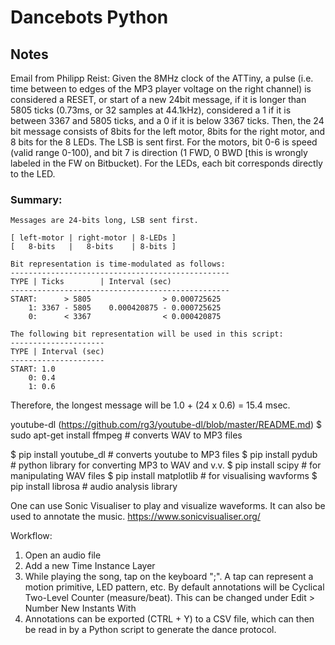 # Dancebots Python

## Notes
Email from Philipp Reist:
    Given the 8MHz clock of the ATTiny, a pulse (i.e. time between to edges of the MP3 player voltage on the right channel) is considered a RESET, or start of a new 24bit message, if it is longer than 5805 ticks (0.73ms, or 32 samples at 44.1kHz), considered a 1 if it is between 3367 and 5805 ticks, and a 0 if it is below 3367 ticks. Then, the 24 bit message consists of 8bits for the left motor, 8bits for the right motor, and 8 bits for the 8 LEDs. The LSB is sent first. For the motors, bit 0-6 is speed (valid range 0-100), and bit 7 is direction (1 FWD, 0 BWD [this is wrongly labeled in the FW on Bitbucket). For the LEDs, each bit corresponds directly to the LED.

### Summary:
```
Messages are 24-bits long, LSB sent first.

[ left-motor | right-motor | 8-LEDs ]
[   8-bits   |   8-bits    | 8-bits ]

Bit representation is time-modulated as follows:
-------------------------------------------------
TYPE | Ticks		| Interval (sec)
-------------------------------------------------
START:      > 5805 	              > 0.000725625 
    1: 3367 - 5805	  0.000420875 - 0.000725625
    0:      < 3367 	              < 0.000420875

The following bit representation will be used in this script:
---------------------
TYPE | Interval (sec)
---------------------
START: 1.0 
    0: 0.4
    1: 0.6
```

Therefore, the longest message will be 1.0 + (24 x 0.6) = 15.4 msec.


youtube-dl (https://github.com/rg3/youtube-dl/blob/master/README.md)
$ sudo apt-get install ffmpeg # converts WAV to MP3 files

$ pip install youtube_dl # converts youtube to MP3 files
$ pip install pydub # python library for converting MP3 to WAV and v.v.
$ pip install scipy # for manipulating WAV files
$ pip install matplotlib # for visualising wavforms
$ pip install librosa # audio analysis library


One can use Sonic Visualiser to play and visualize waveforms. It can also be used to annotate the music.
https://www.sonicvisualiser.org/

Workflow:
1. Open an audio file
2. Add a new Time Instance Layer
3. While playing the song, tap on the keyboard ";". A tap can represent a motion primitive, LED pattern, etc. By default annotations will be Cyclical Two-Level Counter (measure/beat). This can be changed under Edit > Number New Instants With
4. Annotations can be exported (CTRL + Y) to a CSV file, which can then be read in by a Python script to generate the dance protocol.

